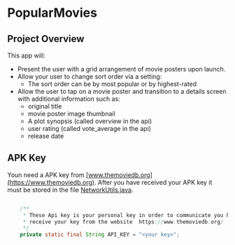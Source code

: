 # PopularMovies

## Project Overview

This app will:
 - Present the user with a grid arrangement of movie posters upon launch.
 - Allow your user to change sort order via a setting:
    - The sort order can be by most popular or by highest-rated
 - Allow the user to tap on a movie poster and transition to a details screen with additional information such as:
   - original title
   - movie poster image thumbnail
   - A plot synopsis (called overview in the api)
   - user rating (called vote_average in the api)
   - release date


## APK Key
Youn need a APK key from [www.themoviedb.org](https://www.themoviedb.org).
After you have received your APK key it must be stored in the file [NetworkUtils.java](./app/src/main/java/com/pinschaneer/bertram/popularmovies/utilities/NetworkUtils.java).

```java

    /**
     * These Api key is your personal key in order to communicate you have to
     * receive your key from the website  https://www.themoviedb.org/
     */
    private static final String API_KEY = "<your key>";
    
```

